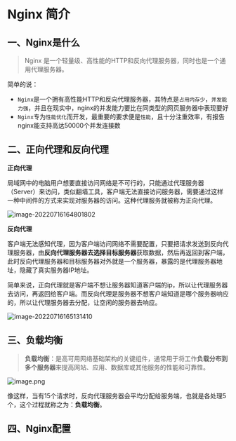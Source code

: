 # Nginx 简介

## 一、Nginx是什么

> Nginx 是一个轻量级、高性能的HTTP和反向代理服务器，同时也是一个通用代理服务器。

简单的说：

- `Nginx`是一个拥有高性能HTTP和反向代理服务器，其特点是`占用内存少`，`并发能力强`，并且在现实中，nginx的并发能力要比在同类型的网页服务器中表现要好
- `Nginx`专为`性能优化`而开发，最重要的要求便是`性能`，且十分注重效率，有报告nginx能支持高达50000个并发连接数

## 二、正向代理和反向代理

**正向代理**

局域网中的电脑用户想要直接访问网络是不可行的，只能通过代理服务器（Server）来访问，类似翻墙工具，客户端无法直接访问服务器，需要通过这样一种中间件的方式来实现对服务器的访问。这种代理服务就被称为正向代理。

![image-20220716164801802](https://typora-img-1255584863.cos.ap-guangzhou.myqcloud.com/202207161648833.png)

**反向代理**

客户端无法感知代理，因为客户端访问网络不需要配置，只要把请求发送到反向代理服务器，由**反向代理服务器去选择目标服务器**获取数据，然后再返回到客户端，此时反向代理服务器和目标服务器对外就是一个服务器，暴露的是代理服务器地址，隐藏了真实服务器IP地址。

简单来说，正向代理就是客户端不想让服务器知道客户端的ip，所以让代理服务器去访问，再返回给客户端。而反向代理是服务器不想客户端知道是哪个服务器响应的，所以让代理服务器去分配，让空闲的服务器去响应。

![image-20220716165131410](https://typora-img-1255584863.cos.ap-guangzhou.myqcloud.com/202207161651448.png)

## 三、负载均衡

> **负载均衡**：是高可用网络基础架构的关键组件，通常用于将工作**负载分布到多个服务器**来提高网站、应用、数据库或其他服务的性能和可靠性。

![image.png](https://typora-img-1255584863.cos.ap-guangzhou.myqcloud.com/202207161652318.webp)

像这样，当有15个请求时，反向代理服务器会平均分配给服务端，也就是各处理5个，这个过程就称之为：**负载均衡**。

## 四、Nginx配置